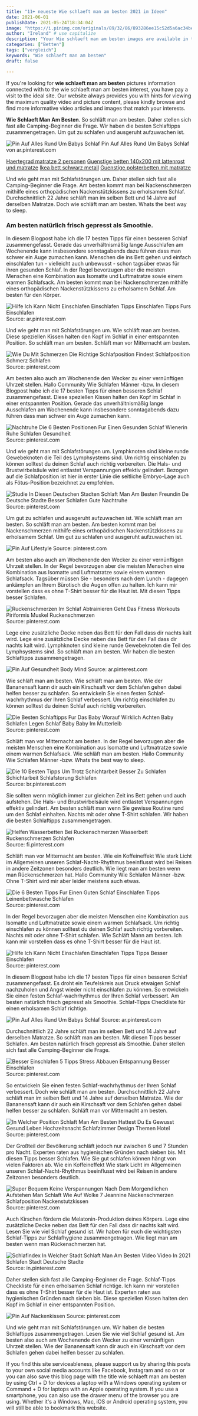 ```yaml
---
title: "11+ neueste Wie schlaeft man am besten 2021 im Ideen"
date: 2021-06-01
publishDate: 2021-05-24T18:34:04Z
image: "https://i.pinimg.com/originals/89/32/86/893286ee15c52d5a6ac34be459cea49f.jpg"
author: "Ireland" # use capitalize
description: "Your Wie schlaeft man am besten images are available in this site. Wie schlaeft man am besten are a topic that is being searched for and liked by netizens today. You can Find and Download the Wie schlaeft man am besten files here. Get all free photos and vectors."
categories: ["Betten"]
tags: ["vergleich"]
keywords: "Wie schlaeft man am besten"
draft: false

---
```


If you're looking for **wie schlaeft man am besten** pictures information connected with to the wie schlaeft man am besten interest, you have pay a visit to the ideal  site. Our website always  provides you with  hints  for viewing  the maximum  quality video and picture  content, please kindly browse and find more informative video articles and images that match your interests.

**Wie Schlaeft Man Am Besten**. So schläft man am besten. Daher stellen sich fast alle Camping-Beginner die Frage. Wir haben die besten Schlaftipps zusammengetragen. Um gut zu schlafen und ausgeruht aufzuwachen ist.

![Pin Auf Alles Rund Um Babys Schlaf](https://i.pinimg.com/originals/fc/e7/37/fce737fbabad93b41480391d578a89be.jpg "Pin Auf Alles Rund Um Babys Schlaf")
Pin Auf Alles Rund Um Babys Schlaf von ar.pinterest.com

[Haertegrad matratze 2 personen](/haertegrad-matratze-2-personen/)
[Guenstige betten 140x200 mit lattenrost und matratze](/guenstige-betten-140x200-mit-lattenrost-und-matratze/)
[Ikea bett schwarz metall](/ikea-bett-schwarz-metall/)
[Guenstige polsterbetten mit matratze](/guenstige-polsterbetten-mit-matratze/)

Und wie geht man mit Schlafstörungen um. Daher stellen sich fast alle Camping-Beginner die Frage. Am besten kommt man bei Nackenschmerzen mithilfe eines orthopädischen Nackenstützkissens zu erholsamem Schlaf. Durchschnittlich 22 Jahre schläft man im selben Bett und 14 Jahre auf derselben Matratze. Doch wie schläft man am besten. Whats the best way to sleep.

### Am besten natürlich frisch gepresst als Smoothie.

In diesem Blogpost habe ich die 17 besten Tipps für einen besseren Schlaf zusammengefasst. Gerade das unverhältnismäßig lange Ausschlafen am Wochenende kann insbesondere sonntagabends dazu führen dass man schwer ein Auge zumachen kann. Menschen die ins Bett gehen und einfach einschlafen tun - vielleicht auch unbewusst - schon tagsüber etwas für ihren gesunden Schlaf. In der Regel bevorzugen aber die meisten Menschen eine Kombination aus Isomatte und Luftmatratze sowie einem warmen Schlafsack. Am besten kommt man bei Nackenschmerzen mithilfe eines orthopädischen Nackenstützkissens zu erholsamem Schlaf. Am besten für den Körper.


![Hilfe Ich Kann Nicht Einschlafen Einschlafen Tipps Einschlafen Tipps Furs Einschlafen](https://i.pinimg.com/736x/77/a9/5d/77a95d00724b843d4a52e88030e768c6.jpg "Hilfe Ich Kann Nicht Einschlafen Einschlafen Tipps Einschlafen Tipps Furs Einschlafen")
Source: ar.pinterest.com

Und wie geht man mit Schlafstörungen um. Wie schläft man am besten. Diese speziellen Kissen halten den Kopf im Schlaf in einer entspannten Position. So schläft man am besten. Schläft man vor Mitternacht am besten.

![Wie Du Mit Schmerzen Die Richtige Schlafposition Findest Schlafposition Schmerz Schlafen](https://i.pinimg.com/originals/f4/7d/db/f47ddbcc5be2ca81eb9aa17e927fd35b.jpg "Wie Du Mit Schmerzen Die Richtige Schlafposition Findest Schlafposition Schmerz Schlafen")
Source: pinterest.com

Am besten also auch am Wochenende den Wecker zu einer vernünftigen Uhrzeit stellen. Hallo Community Wie Schlafen Männer -bzw. In diesem Blogpost habe ich die 17 besten Tipps für einen besseren Schlaf zusammengefasst. Diese speziellen Kissen halten den Kopf im Schlaf in einer entspannten Position. Gerade das unverhältnismäßig lange Ausschlafen am Wochenende kann insbesondere sonntagabends dazu führen dass man schwer ein Auge zumachen kann.

![Nachtruhe Die 6 Besten Positionen Fur Einen Gesunden Schlaf Wienerin Ruhe Schlafen Gesundheit](https://i.pinimg.com/564x/ec/17/27/ec1727ef5563b508a6fe669d2490d3d5.jpg "Nachtruhe Die 6 Besten Positionen Fur Einen Gesunden Schlaf Wienerin Ruhe Schlafen Gesundheit")
Source: pinterest.com

Und wie geht man mit Schlafstörungen um. Lymphknoten sind kleine runde Gewebeknoten die Teil des Lymphsystems sind. Um richtig einschlafen zu können solltest du deinen Schlaf auch richtig vorbereiten. Die Hals- und Brustwirbelsäule wird entlastet Verspannungen effektiv gelindert. Bezogen auf die Schlafposition ist hier in erster Linie die seitliche Embryo-Lage auch als Fötus-Position bezeichnet zu empfehlen.

![Studie In Diesen Deutschen Stadten Schlaft Man Am Besten Freundin De Deutsche Stadte Besser Schlafen Gute Nachtruhe](https://i.pinimg.com/originals/30/e6/6c/30e66c3c4beaca00224e354df203886e.jpg "Studie In Diesen Deutschen Stadten Schlaft Man Am Besten Freundin De Deutsche Stadte Besser Schlafen Gute Nachtruhe")
Source: pinterest.com

Um gut zu schlafen und ausgeruht aufzuwachen ist. Wie schläft man am besten. So schläft man am besten. Am besten kommt man bei Nackenschmerzen mithilfe eines orthopädischen Nackenstützkissens zu erholsamem Schlaf. Um gut zu schlafen und ausgeruht aufzuwachen ist.

![Pin Auf Lifestyle](https://i.pinimg.com/736x/2c/9a/1b/2c9a1bc1adb1dd9cad269add1e935787.jpg "Pin Auf Lifestyle")
Source: pinterest.com

Am besten also auch am Wochenende den Wecker zu einer vernünftigen Uhrzeit stellen. In der Regel bevorzugen aber die meisten Menschen eine Kombination aus Isomatte und Luftmatratze sowie einem warmen Schlafsack. Tagsüber müssen Sie - besonders nach dem Lunch - dagegen ankämpfen an Ihrem Bürotisch die Augen offen zu halten. Ich kann mir vorstellen dass es ohne T-Shirt besser für die Haut ist. Mit diesen Tipps besser Schlafen.

![Ruckenschmerzen Im Schlaf Abtrainieren Geht Das Fitness Workouts Piriformis Muskel Ruckenschmerzen](https://i.pinimg.com/736x/9a/ba/33/9aba33a69e37c875f06912057df4e891.jpg "Ruckenschmerzen Im Schlaf Abtrainieren Geht Das Fitness Workouts Piriformis Muskel Ruckenschmerzen")
Source: pinterest.com

Lege eine zusätzliche Decke neben das Bett für den Fall dass dir nachts kalt wird. Lege eine zusätzliche Decke neben das Bett für den Fall dass dir nachts kalt wird. Lymphknoten sind kleine runde Gewebeknoten die Teil des Lymphsystems sind. So schläft man am besten. Wir haben die besten Schlaftipps zusammengetragen.

![Pin Auf Gesundheit Body Mind](https://i.pinimg.com/736x/2b/2b/3e/2b2b3e036d3c4a6d50ed6901f85e5a7b.jpg "Pin Auf Gesundheit Body Mind")
Source: ar.pinterest.com

Wie schläft man am besten. Wie schläft man am besten. Wie der Bananensaft kann dir auch ein Kirschsaft vor dem Schlafen gehen dabei helfen besser zu schlafen. So entwickeln Sie einen festen Schlaf-wachrhythmus der Ihren Schlaf verbessert. Um richtig einschlafen zu können solltest du deinen Schlaf auch richtig vorbereiten.

![Die Besten Schlaftipps Fur Das Baby Worauf Wirklich Achten Baby Schlafen Legen Schlaf Baby Baby Im Mutterleib](https://i.pinimg.com/originals/1a/d5/6e/1ad56ec5264bb81967ed58d01aa0f2cc.png "Die Besten Schlaftipps Fur Das Baby Worauf Wirklich Achten Baby Schlafen Legen Schlaf Baby Baby Im Mutterleib")
Source: pinterest.com

Schläft man vor Mitternacht am besten. In der Regel bevorzugen aber die meisten Menschen eine Kombination aus Isomatte und Luftmatratze sowie einem warmen Schlafsack. Wie schläft man am besten. Hallo Community Wie Schlafen Männer -bzw. Whats the best way to sleep.

![Die 10 Besten Tipps Um Trotz Schichtarbeit Besser Zu Schlafen Schichtarbeit Schlafstorung Schlafen](https://i.pinimg.com/736x/5c/15/59/5c15590f6eb43c8fa8c69ff9a7205237.jpg "Die 10 Besten Tipps Um Trotz Schichtarbeit Besser Zu Schlafen Schichtarbeit Schlafstorung Schlafen")
Source: br.pinterest.com

Sie sollten wenn möglich immer zur gleichen Zeit ins Bett gehen und auch aufstehen. Die Hals- und Brustwirbelsäule wird entlastet Verspannungen effektiv gelindert. Am besten schläft man wenn Sie gewisse Routine rund um den Schlaf einhalten. Nachts mit oder ohne T-Shirt schlafen. Wir haben die besten Schlaftipps zusammengetragen.

![Helfen Wasserbetten Bei Ruckenschmerzen Wasserbett Ruckenschmerzen Schlafen](https://i.pinimg.com/originals/d7/f8/77/d7f87777f4b1a2dd287c2cfc5b16a690.png "Helfen Wasserbetten Bei Ruckenschmerzen Wasserbett Ruckenschmerzen Schlafen")
Source: fi.pinterest.com

Schläft man vor Mitternacht am besten. Wie ein Koffeineffekt Wie stark Licht im Allgemeinen unseren Schlaf-Nacht-Rhythmus beeinflusst wird bei Reisen in andere Zeitzonen besonders deutlich. Wie liegt man am besten wenn man Rückenschmerzen hat. Hallo Community Wie Schlafen Männer -bzw. Ohne T-Shirt wird mir aber leider meistens auch etwas.

![Die 6 Besten Tipps Fur Einen Guten Schlaf Einschlafen Tipps Leinenbettwasche Schlafen](https://i.pinimg.com/736x/c0/22/6a/c0226aff8ef61f8a8079e8e4b0ce3814.jpg "Die 6 Besten Tipps Fur Einen Guten Schlaf Einschlafen Tipps Leinenbettwasche Schlafen")
Source: pinterest.com

In der Regel bevorzugen aber die meisten Menschen eine Kombination aus Isomatte und Luftmatratze sowie einem warmen Schlafsack. Um richtig einschlafen zu können solltest du deinen Schlaf auch richtig vorbereiten. Nachts mit oder ohne T-Shirt schlafen. Wie Schläft Mann am besten. Ich kann mir vorstellen dass es ohne T-Shirt besser für die Haut ist.

![Hilfe Ich Kann Nicht Einschlafen Einschlafen Tipps Tipps Besser Einschlafen](https://i.pinimg.com/736x/75/64/ae/7564ae2656b517b54d0dd00f01eb30ba.jpg "Hilfe Ich Kann Nicht Einschlafen Einschlafen Tipps Tipps Besser Einschlafen")
Source: pinterest.com

In diesem Blogpost habe ich die 17 besten Tipps für einen besseren Schlaf zusammengefasst. Es droht ein Teufelskreis aus Druck etwaigen Schlaf nachzuholen und Angst wieder nicht einschlafen zu können. So entwickeln Sie einen festen Schlaf-wachrhythmus der Ihren Schlaf verbessert. Am besten natürlich frisch gepresst als Smoothie. Schlaf-Tipps Checkliste für einen erholsamen Schlaf richtige.

![Pin Auf Alles Rund Um Babys Schlaf](https://i.pinimg.com/originals/fc/e7/37/fce737fbabad93b41480391d578a89be.jpg "Pin Auf Alles Rund Um Babys Schlaf")
Source: ar.pinterest.com

Durchschnittlich 22 Jahre schläft man im selben Bett und 14 Jahre auf derselben Matratze. So schläft man am besten. Mit diesen Tipps besser Schlafen. Am besten natürlich frisch gepresst als Smoothie. Daher stellen sich fast alle Camping-Beginner die Frage.

![Besser Einschlafen 5 Tipps Stress Abbauen Entspannung Besser Einschlafen](https://i.pinimg.com/736x/63/24/24/632424ea9c88e8e9d54db0d9791a724f.jpg "Besser Einschlafen 5 Tipps Stress Abbauen Entspannung Besser Einschlafen")
Source: pinterest.com

So entwickeln Sie einen festen Schlaf-wachrhythmus der Ihren Schlaf verbessert. Doch wie schläft man am besten. Durchschnittlich 22 Jahre schläft man im selben Bett und 14 Jahre auf derselben Matratze. Wie der Bananensaft kann dir auch ein Kirschsaft vor dem Schlafen gehen dabei helfen besser zu schlafen. Schläft man vor Mitternacht am besten.

![In Welcher Position Schlaft Man Am Besten Hattest Du Es Gewusst Gesund Leben Hochzeitsnacht Schlafzimmer Design Themen Hotel](https://i.pinimg.com/originals/f7/89/e7/f789e7dacdddd00cde39014361682113.webp "In Welcher Position Schlaft Man Am Besten Hattest Du Es Gewusst Gesund Leben Hochzeitsnacht Schlafzimmer Design Themen Hotel")
Source: pinterest.com

Der Großteil der Bevölkerung schläft jedoch nur zwischen 6 und 7 Stunden pro Nacht. Experten raten aus hygienischen Gründen nach sieben bis. Mit diesen Tipps besser Schlafen. Wie Sie gut schlafen können hängt von vielen Faktoren ab. Wie ein Koffeineffekt Wie stark Licht im Allgemeinen unseren Schlaf-Nacht-Rhythmus beeinflusst wird bei Reisen in andere Zeitzonen besonders deutlich.

![Super Bequem Keine Verspannungen Nach Dem Morgendlichen Aufstehen Man Schlaft Wie Auf Wolke 7 Jeannine Nackenschmerzen Schlafposition Nackenstutzkissen](https://i.pinimg.com/originals/7d/78/0c/7d780c38f43067e84ffd5acc49d78c78.jpg "Super Bequem Keine Verspannungen Nach Dem Morgendlichen Aufstehen Man Schlaft Wie Auf Wolke 7 Jeannine Nackenschmerzen Schlafposition Nackenstutzkissen")
Source: pinterest.com

Auch Kirschen fördern die Melatonin-Produktion deines Körpers. Lege eine zusätzliche Decke neben das Bett für den Fall dass dir nachts kalt wird. Lesen Sie wie viel Schlaf gesund ist. Wir haben für euch die wichtigsten Schlaf-Tipps zur Schlafhygiene zusammengetragen. Wie liegt man am besten wenn man Rückenschmerzen hat.

![Schlafindex In Welcher Stadt Schlaft Man Am Besten Video Video In 2021 Schlafen Stadt Deutsche Stadte](https://i.pinimg.com/originals/31/ea/63/31ea6368e424449c2f4659d33630ea1f.jpg "Schlafindex In Welcher Stadt Schlaft Man Am Besten Video Video In 2021 Schlafen Stadt Deutsche Stadte")
Source: in.pinterest.com

Daher stellen sich fast alle Camping-Beginner die Frage. Schlaf-Tipps Checkliste für einen erholsamen Schlaf richtige. Ich kann mir vorstellen dass es ohne T-Shirt besser für die Haut ist. Experten raten aus hygienischen Gründen nach sieben bis. Diese speziellen Kissen halten den Kopf im Schlaf in einer entspannten Position.

![Pin Auf Nackenkissen](https://i.pinimg.com/originals/89/32/86/893286ee15c52d5a6ac34be459cea49f.jpg "Pin Auf Nackenkissen")
Source: pinterest.com

Und wie geht man mit Schlafstörungen um. Wir haben die besten Schlaftipps zusammengetragen. Lesen Sie wie viel Schlaf gesund ist. Am besten also auch am Wochenende den Wecker zu einer vernünftigen Uhrzeit stellen. Wie der Bananensaft kann dir auch ein Kirschsaft vor dem Schlafen gehen dabei helfen besser zu schlafen.

If you find this site serviceableness, please support us by sharing this posts to your own social media accounts like Facebook, Instagram and so on or you can also save this blog page with the title wie schlaeft man am besten by using Ctrl + D for devices a laptop with a Windows operating system or Command + D for laptops with an Apple operating system. If you use a smartphone, you can also use the drawer menu of the browser you are using. Whether it's a Windows, Mac, iOS or Android operating system, you will still be able to bookmark this website.
